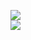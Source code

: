 [![](https://img.shields.io/badge/Made%20With-Github%20Spray-lightgrey.svg?style=for-the-badge&logo=github)](https://github.com/Annihil/github-spray#3138)  
[![](https://i.imgur.com/2DrTn0Z.gif)](https://github.com/Annihil/github-spray)